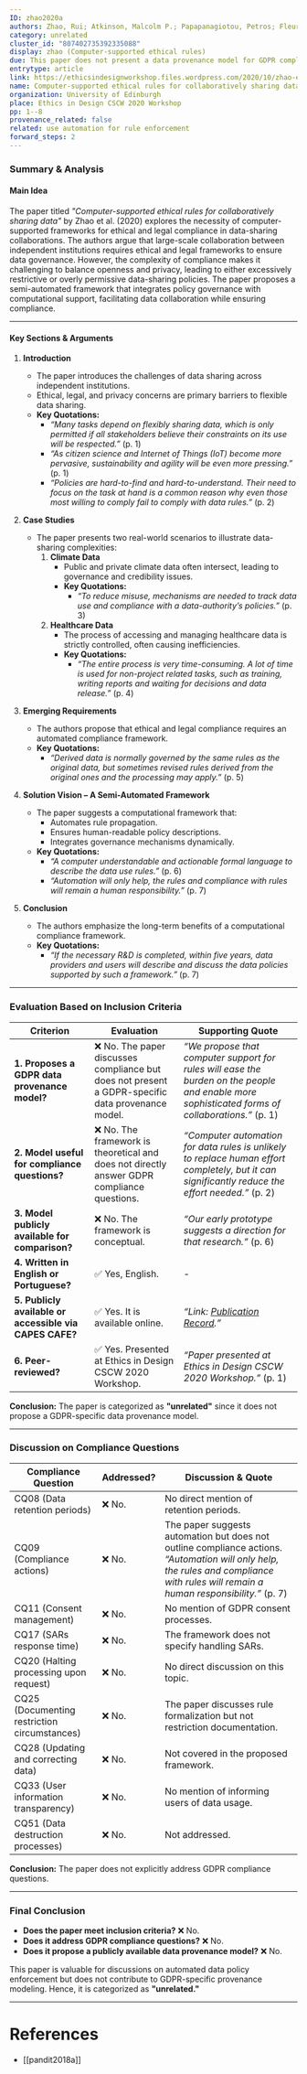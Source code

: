 ```yaml
---
ID: zhao2020a
authors: Zhao, Rui; Atkinson, Malcolm P.; Papapanagiotou, Petros; Fleuriot, Jacques; Pagé, Christian
category: unrelated
cluster_id: "807402735392335088"
display: zhao (Computer-supported ethical rules)
due: This paper does not present a data provenance model for GDPR compliance but discusses automation in rule enforcement.
entrytype: article
link: https://ethicsindesignworkshop.files.wordpress.com/2020/10/zhao-et-al-computer-supported-ethical-rules-for-collaboratively-sharing-data_final.pdf
name: Computer-supported ethical rules for collaboratively sharing data
organization: University of Edinburgh
place: Ethics in Design CSCW 2020 Workshop
pp: 1--8
provenance_related: false
related: use automation for rule enforcement
forward_steps: 2
---
```



### **Summary & Analysis**

#### **Main Idea**

The paper titled _"Computer-supported ethical rules for collaboratively sharing data"_ by Zhao et al. (2020) explores the necessity of computer-supported frameworks for ethical and legal compliance in data-sharing collaborations. The authors argue that large-scale collaboration between independent institutions requires ethical and legal frameworks to ensure data governance. However, the complexity of compliance makes it challenging to balance openness and privacy, leading to either excessively restrictive or overly permissive data-sharing policies. The paper proposes a semi-automated framework that integrates policy governance with computational support, facilitating data collaboration while ensuring compliance.

---

#### **Key Sections & Arguments**

1. **Introduction**
    
    - The paper introduces the challenges of data sharing across independent institutions.
    - Ethical, legal, and privacy concerns are primary barriers to flexible data sharing.
    - **Key Quotations:**
        - _“Many tasks depend on flexibly sharing data, which is only permitted if all stakeholders believe their constraints on its use will be respected.”_ (p. 1)
        - _“As citizen science and Internet of Things (IoT) become more pervasive, sustainability and agility will be even more pressing.”_ (p. 1)
        - _“Policies are hard-to-find and hard-to-understand. Their need to focus on the task at hand is a common reason why even those most willing to comply fail to comply with data rules.”_ (p. 2)
2. **Case Studies**
    
    - The paper presents two real-world scenarios to illustrate data-sharing complexities:
        1. **Climate Data**
            - Public and private climate data often intersect, leading to governance and credibility issues.
            - **Key Quotations:**
                - _“To reduce misuse, mechanisms are needed to track data use and compliance with a data-authority’s policies.”_ (p. 3)
        2. **Healthcare Data**
            - The process of accessing and managing healthcare data is strictly controlled, often causing inefficiencies.
            - **Key Quotations:**
                - _“The entire process is very time-consuming. A lot of time is used for non-project related tasks, such as training, writing reports and waiting for decisions and data release.”_ (p. 4)
3. **Emerging Requirements**
    
    - The authors propose that ethical and legal compliance requires an automated compliance framework.
    - **Key Quotations:**
        - _“Derived data is normally governed by the same rules as the original data, but sometimes revised rules derived from the original ones and the processing may apply.”_ (p. 5)
4. **Solution Vision – A Semi-Automated Framework**
    
    - The paper suggests a computational framework that:
        - Automates rule propagation.
        - Ensures human-readable policy descriptions.
        - Integrates governance mechanisms dynamically.
    - **Key Quotations:**
        - _“A computer understandable and actionable formal language to describe the data use rules.”_ (p. 6)
        - _“Automation will only help, the rules and compliance with rules will remain a human responsibility.”_ (p. 7)
5. **Conclusion**
    
    - The authors emphasize the long-term benefits of a computational compliance framework.
    - **Key Quotations:**
        - _“If the necessary R&D is completed, within five years, data providers and users will describe and discuss the data policies supported by such a framework.”_ (p. 7)

---

### **Evaluation Based on Inclusion Criteria**

| **Criterion**                                           | **Evaluation**                                                                                   | **Supporting Quote**                                                                                                                                                               |
| ------------------------------------------------------- | ------------------------------------------------------------------------------------------------ | ---------------------------------------------------------------------------------------------------------------------------------------------------------------------------------- |
| **1. Proposes a GDPR data provenance model?**           | ❌ No. The paper discusses compliance but does not present a GDPR-specific data provenance model. | _“We propose that computer support for rules will ease the burden on the people and enable more sophisticated forms of collaborations.”_ (p. 1)                                    |
| **2. Model useful for compliance questions?**           | ❌ No. The framework is theoretical and does not directly answer GDPR compliance questions.       | _“Computer automation for data rules is unlikely to replace human effort completely, but it can significantly reduce the effort needed.”_ (p. 2)                                   |
| **3. Model publicly available for comparison?**         | ❌ No. The framework is conceptual.                                                               | _“Our early prototype suggests a direction for that research.”_ (p. 6)                                                                                                             |
| **4. Written in English or Portuguese?**                | ✅ Yes, English.                                                                                  | -                                                                                                                                                                                  |
| **5. Publicly available or accessible via CAPES CAFE?** | ✅ Yes. It is available online.                                                                   | _“Link: [Publication Record](https://ethicsindesignworkshop.files.wordpress.com/2020/10/zhao-et-al-computer-supported-ethical-rules-for-collaboratively-sharing-data_final.pdf).”_ |
| **6. Peer-reviewed?**                                   | ✅ Yes. Presented at Ethics in Design CSCW 2020 Workshop.                                         | _“Paper presented at Ethics in Design CSCW 2020 Workshop.”_ (p. 1)                                                                                                                 |

**Conclusion:** The paper is categorized as **"unrelated"** since it does not propose a GDPR-specific data provenance model.

---

### **Discussion on Compliance Questions**

|**Compliance Question**|**Addressed?**|**Discussion & Quote**|
|---|---|---|
|CQ08 (Data retention periods)|❌ No.|No direct mention of retention periods.|
|CQ09 (Compliance actions)|❌ No.|The paper suggests automation but does not outline compliance actions. _“Automation will only help, the rules and compliance with rules will remain a human responsibility.”_ (p. 7)|
|CQ11 (Consent management)|❌ No.|No mention of GDPR consent processes.|
|CQ17 (SARs response time)|❌ No.|The framework does not specify handling SARs.|
|CQ20 (Halting processing upon request)|❌ No.|No direct discussion on this topic.|
|CQ25 (Documenting restriction circumstances)|❌ No.|The paper discusses rule formalization but not restriction documentation.|
|CQ28 (Updating and correcting data)|❌ No.|Not covered in the proposed framework.|
|CQ33 (User information transparency)|❌ No.|No mention of informing users of data usage.|
|CQ51 (Data destruction processes)|❌ No.|Not addressed.|

**Conclusion:** The paper does not explicitly address GDPR compliance questions.

---

### **Final Conclusion**

- **Does the paper meet inclusion criteria?** ❌ No.
- **Does it address GDPR compliance questions?** ❌ No.
- **Does it propose a publicly available data provenance model?** ❌ No.

This paper is valuable for discussions on automated data policy enforcement but does not contribute to GDPR-specific provenance modeling. Hence, it is categorized as **"unrelated."**

---

# References

- [[pandit2018a]]
